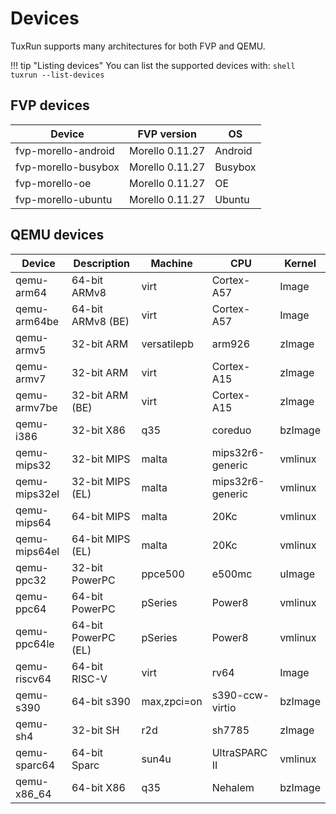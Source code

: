 # Devices

TuxRun supports many architectures for both FVP and QEMU.

!!! tip "Listing devices"
    You can list the supported devices with:
    ```shell
    tuxrun --list-devices
    ```

## FVP devices

Device              | FVP version     |OS       |
--------------------|-----------------|---------|
fvp-morello-android | Morello 0.11.27 | Android |
fvp-morello-busybox | Morello 0.11.27 | Busybox |
fvp-morello-oe      | Morello 0.11.27 | OE      |
fvp-morello-ubuntu  | Morello 0.11.27 | Ubuntu  |

## QEMU devices

Device        | Description         | Machine     | CPU              | Kernel
--------------|---------------------|-------------|------------------|--------
qemu-arm64    | 64-bit ARMv8        | virt        | Cortex-A57       | Image
qemu-arm64be  | 64-bit ARMv8 (BE)   | virt        | Cortex-A57       | Image
qemu-armv5    | 32-bit ARM          | versatilepb | arm926           | zImage
qemu-armv7    | 32-bit ARM          | virt        | Cortex-A15       | zImage
qemu-armv7be  | 32-bit ARM (BE)     | virt        | Cortex-A15       | zImage
qemu-i386     | 32-bit X86          | q35         | coreduo          | bzImage
qemu-mips32   | 32-bit MIPS         | malta       | mips32r6-generic | vmlinux
qemu-mips32el | 32-bit MIPS (EL)    | malta       | mips32r6-generic | vmlinux
qemu-mips64   | 64-bit MIPS         | malta       | 20Kc             | vmlinux
qemu-mips64el | 64-bit MIPS (EL)    | malta       | 20Kc             | vmlinux
qemu-ppc32    | 32-bit PowerPC      | ppce500     | e500mc           | uImage
qemu-ppc64    | 64-bit PowerPC      | pSeries     | Power8           | vmlinux
qemu-ppc64le  | 64-bit PowerPC (EL) | pSeries     | Power8           | vmlinux
qemu-riscv64  | 64-bit RISC-V       | virt        | rv64             | Image
qemu-s390     | 64-bit s390         | max,zpci=on | s390-ccw-virtio  | bzImage
qemu-sh4      | 32-bit SH           | r2d         | sh7785           | zImage
qemu-sparc64  | 64-bit Sparc        | sun4u       | UltraSPARC II    | vmlinux
qemu-x86_64   | 64-bit X86          | q35         | Nehalem          | bzImage
